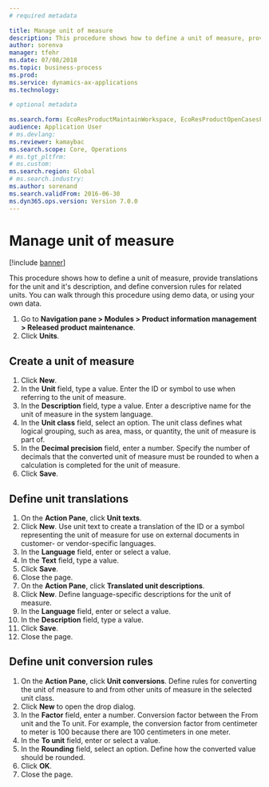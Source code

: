 ```yaml
--- 
# required metadata 
 
title: Manage unit of measure
description: This procedure shows how to define a unit of measure, provide translations for the unit and it's description, and define conversion rules for related units. 
author: sorenva
manager: tfehr 
ms.date: 07/08/2018
ms.topic: business-process 
ms.prod:  
ms.service: dynamics-ax-applications 
ms.technology:  
 
# optional metadata 
 
ms.search.form: EcoResProductMaintainWorkspace, EcoResProductOpenCasesFormPart, UnitOfMeasure, UnitOfMeasureReportingTranslation, UnitOfMeasureTranslation, UnitOfMeasureConversion, UnitOfMeasureConversionEditOrCreate, UnitOfMeasureLookup, UnitOfMeasureCalculator, UnitOfMeasureWizard   
audience: Application User 
# ms.devlang:  
ms.reviewer: kamaybac
ms.search.scope: Core, Operations 
# ms.tgt_pltfrm:  
# ms.custom:  
ms.search.region: Global
# ms.search.industry: 
ms.author: sorenand
ms.search.validFrom: 2016-06-30 
ms.dyn365.ops.version: Version 7.0.0 
---
```

# Manage unit of measure

[!include [banner](../../includes/banner.md)]

This procedure shows how to define a unit of measure, provide translations for the unit and it's description, and define conversion rules for related units. You can walk through this procedure using demo data, or using your own data.

1. Go to **Navigation pane > Modules > Product information management > Released product maintenance**.
2. Click **Units**.

## Create a unit of measure
1. Click **New**.
2. In the **Unit** field, type a value. Enter the ID or symbol to use when referring to the unit of measure.  
3. In the **Description** field, type a value. Enter a descriptive name for the unit of measure in the system language.  
4. In the **Unit class** field, select an option. The unit class defines what logical grouping, such as area, mass, or quantity, the unit of measure is part of.  
5. In the **Decimal precision** field, enter a number. Specify the number of decimals that the converted unit of measure must be rounded to when a calculation is completed for the unit of measure.  
6. Click **Save**.

## Define unit translations
1. On the **Action Pane**, click **Unit texts**.
2. Click **New**. Use unit text to create a translation of the ID or a symbol representing the unit of measure for use on external documents in customer- or vendor-specific languages.  
3. In the **Language** field, enter or select a value.
4. In the **Text** field, type a value.
5. Click **Save**.
6. Close the page.
7. On the **Action Pane**, click **Translated unit descriptions**.
8. Click **New**. Define language-specific descriptions for the unit of measure.  
9. In the **Language** field, enter or select a value.
10. In the **Description** field, type a value.
11. Click **Save**.
12. Close the page.

## Define unit conversion rules
1. On the **Action Pane**, click **Unit conversions**. Define rules for converting the unit of measure to and from other units of measure in the selected unit class.  
2. Click **New** to open the drop dialog.
3. In the **Factor** field, enter a number. Conversion factor between the From unit and the To unit. For example, the conversion factor from centimeter to meter is 100 because there are 100 centimeters in one meter.  
4. In the **To unit** field, enter or select a value.
5. In the **Rounding** field, select an option. Define how the converted value should be rounded.  
6. Click **OK**.
7. Close the page.

